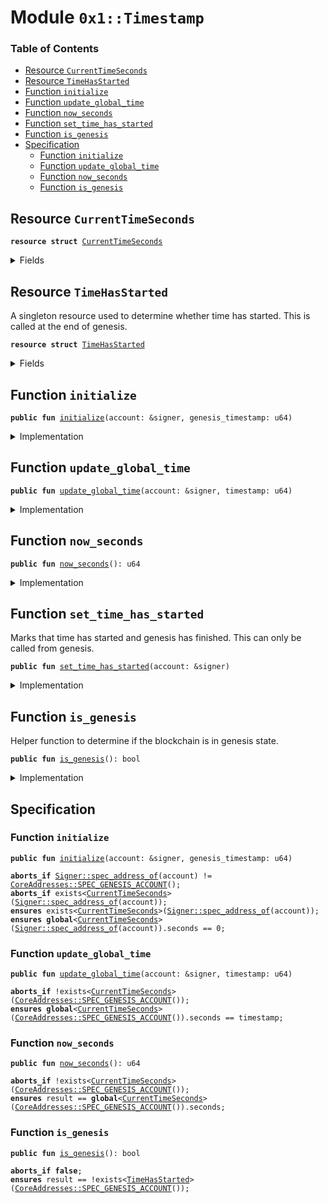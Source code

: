 
<a name="0x1_Timestamp"></a>

# Module `0x1::Timestamp`

### Table of Contents

-  [Resource `CurrentTimeSeconds`](#0x1_Timestamp_CurrentTimeSeconds)
-  [Resource `TimeHasStarted`](#0x1_Timestamp_TimeHasStarted)
-  [Function `initialize`](#0x1_Timestamp_initialize)
-  [Function `update_global_time`](#0x1_Timestamp_update_global_time)
-  [Function `now_seconds`](#0x1_Timestamp_now_seconds)
-  [Function `set_time_has_started`](#0x1_Timestamp_set_time_has_started)
-  [Function `is_genesis`](#0x1_Timestamp_is_genesis)
-  [Specification](#0x1_Timestamp_Specification)
    -  [Function `initialize`](#0x1_Timestamp_Specification_initialize)
    -  [Function `update_global_time`](#0x1_Timestamp_Specification_update_global_time)
    -  [Function `now_seconds`](#0x1_Timestamp_Specification_now_seconds)
    -  [Function `is_genesis`](#0x1_Timestamp_Specification_is_genesis)



<a name="0x1_Timestamp_CurrentTimeSeconds"></a>

## Resource `CurrentTimeSeconds`



<pre><code><b>resource</b> <b>struct</b> <a href="#0x1_Timestamp_CurrentTimeSeconds">CurrentTimeSeconds</a>
</code></pre>



<details>
<summary>Fields</summary>


<dl>
<dt>

<code>seconds: u64</code>
</dt>
<dd>

</dd>
</dl>


</details>

<a name="0x1_Timestamp_TimeHasStarted"></a>

## Resource `TimeHasStarted`

A singleton resource used to determine whether time has started. This
is called at the end of genesis.


<pre><code><b>resource</b> <b>struct</b> <a href="#0x1_Timestamp_TimeHasStarted">TimeHasStarted</a>
</code></pre>



<details>
<summary>Fields</summary>


<dl>
<dt>

<code>dummy_field: bool</code>
</dt>
<dd>

</dd>
</dl>


</details>

<a name="0x1_Timestamp_initialize"></a>

## Function `initialize`



<pre><code><b>public</b> <b>fun</b> <a href="#0x1_Timestamp_initialize">initialize</a>(account: &signer, genesis_timestamp: u64)
</code></pre>



<details>
<summary>Implementation</summary>


<pre><code><b>public</b> <b>fun</b> <a href="#0x1_Timestamp_initialize">initialize</a>(account: &signer, genesis_timestamp: u64) {
    // Only callable by the <a href="Genesis.md#0x1_Genesis">Genesis</a> address
    <b>assert</b>(<a href="Signer.md#0x1_Signer_address_of">Signer::address_of</a>(account) == <a href="CoreAddresses.md#0x1_CoreAddresses_GENESIS_ACCOUNT">CoreAddresses::GENESIS_ACCOUNT</a>(), <a href="ErrorCode.md#0x1_ErrorCode_ENOT_GENESIS_ACCOUNT">ErrorCode::ENOT_GENESIS_ACCOUNT</a>());
    <b>let</b> timer = <a href="#0x1_Timestamp_CurrentTimeSeconds">CurrentTimeSeconds</a> {seconds: genesis_timestamp};
    move_to&lt;<a href="#0x1_Timestamp_CurrentTimeSeconds">CurrentTimeSeconds</a>&gt;(account, timer);
}
</code></pre>



</details>

<a name="0x1_Timestamp_update_global_time"></a>

## Function `update_global_time`



<pre><code><b>public</b> <b>fun</b> <a href="#0x1_Timestamp_update_global_time">update_global_time</a>(account: &signer, timestamp: u64)
</code></pre>



<details>
<summary>Implementation</summary>


<pre><code><b>public</b> <b>fun</b> <a href="#0x1_Timestamp_update_global_time">update_global_time</a>(account: &signer, timestamp: u64) <b>acquires</b> <a href="#0x1_Timestamp_CurrentTimeSeconds">CurrentTimeSeconds</a> {
    <b>assert</b>(<a href="Signer.md#0x1_Signer_address_of">Signer::address_of</a>(account) == <a href="CoreAddresses.md#0x1_CoreAddresses_GENESIS_ACCOUNT">CoreAddresses::GENESIS_ACCOUNT</a>(), <a href="ErrorCode.md#0x1_ErrorCode_ENOT_GENESIS_ACCOUNT">ErrorCode::ENOT_GENESIS_ACCOUNT</a>());
    //Do not <b>update</b> time before time start.
    <b>let</b> global_timer = borrow_global_mut&lt;<a href="#0x1_Timestamp_CurrentTimeSeconds">CurrentTimeSeconds</a>&gt;(<a href="CoreAddresses.md#0x1_CoreAddresses_GENESIS_ACCOUNT">CoreAddresses::GENESIS_ACCOUNT</a>());
    <b>assert</b>(timestamp &gt; global_timer.seconds, EINVALID_TIMESTAMP);
    global_timer.seconds = timestamp;
}
</code></pre>



</details>

<a name="0x1_Timestamp_now_seconds"></a>

## Function `now_seconds`



<pre><code><b>public</b> <b>fun</b> <a href="#0x1_Timestamp_now_seconds">now_seconds</a>(): u64
</code></pre>



<details>
<summary>Implementation</summary>


<pre><code><b>public</b> <b>fun</b> <a href="#0x1_Timestamp_now_seconds">now_seconds</a>(): u64 <b>acquires</b> <a href="#0x1_Timestamp_CurrentTimeSeconds">CurrentTimeSeconds</a> {
    borrow_global&lt;<a href="#0x1_Timestamp_CurrentTimeSeconds">CurrentTimeSeconds</a>&gt;(<a href="CoreAddresses.md#0x1_CoreAddresses_GENESIS_ACCOUNT">CoreAddresses::GENESIS_ACCOUNT</a>()).seconds
}
</code></pre>



</details>

<a name="0x1_Timestamp_set_time_has_started"></a>

## Function `set_time_has_started`

Marks that time has started and genesis has finished. This can only be called from genesis.


<pre><code><b>public</b> <b>fun</b> <a href="#0x1_Timestamp_set_time_has_started">set_time_has_started</a>(account: &signer)
</code></pre>



<details>
<summary>Implementation</summary>


<pre><code><b>public</b> <b>fun</b> <a href="#0x1_Timestamp_set_time_has_started">set_time_has_started</a>(account: &signer) {
    <b>assert</b>(<a href="Signer.md#0x1_Signer_address_of">Signer::address_of</a>(account) == <a href="CoreAddresses.md#0x1_CoreAddresses_GENESIS_ACCOUNT">CoreAddresses::GENESIS_ACCOUNT</a>(), <a href="ErrorCode.md#0x1_ErrorCode_ENOT_GENESIS_ACCOUNT">ErrorCode::ENOT_GENESIS_ACCOUNT</a>());

    // Current time must have been initialized.
    <b>assert</b>(
        exists&lt;<a href="#0x1_Timestamp_CurrentTimeSeconds">CurrentTimeSeconds</a>&gt;(<a href="CoreAddresses.md#0x1_CoreAddresses_GENESIS_ACCOUNT">CoreAddresses::GENESIS_ACCOUNT</a>()),
        1
    );
    move_to(account, <a href="#0x1_Timestamp_TimeHasStarted">TimeHasStarted</a>{});
}
</code></pre>



</details>

<a name="0x1_Timestamp_is_genesis"></a>

## Function `is_genesis`

Helper function to determine if the blockchain is in genesis state.


<pre><code><b>public</b> <b>fun</b> <a href="#0x1_Timestamp_is_genesis">is_genesis</a>(): bool
</code></pre>



<details>
<summary>Implementation</summary>


<pre><code><b>public</b> <b>fun</b> <a href="#0x1_Timestamp_is_genesis">is_genesis</a>(): bool {
    !exists&lt;<a href="#0x1_Timestamp_TimeHasStarted">TimeHasStarted</a>&gt;(<a href="CoreAddresses.md#0x1_CoreAddresses_GENESIS_ACCOUNT">CoreAddresses::GENESIS_ACCOUNT</a>())
}
</code></pre>



</details>

<a name="0x1_Timestamp_Specification"></a>

## Specification


<a name="0x1_Timestamp_Specification_initialize"></a>

### Function `initialize`


<pre><code><b>public</b> <b>fun</b> <a href="#0x1_Timestamp_initialize">initialize</a>(account: &signer, genesis_timestamp: u64)
</code></pre>




<pre><code><b>aborts_if</b> <a href="Signer.md#0x1_Signer_spec_address_of">Signer::spec_address_of</a>(account) != <a href="CoreAddresses.md#0x1_CoreAddresses_SPEC_GENESIS_ACCOUNT">CoreAddresses::SPEC_GENESIS_ACCOUNT</a>();
<b>aborts_if</b> exists&lt;<a href="#0x1_Timestamp_CurrentTimeSeconds">CurrentTimeSeconds</a>&gt;(<a href="Signer.md#0x1_Signer_spec_address_of">Signer::spec_address_of</a>(account));
<b>ensures</b> exists&lt;<a href="#0x1_Timestamp_CurrentTimeSeconds">CurrentTimeSeconds</a>&gt;(<a href="Signer.md#0x1_Signer_spec_address_of">Signer::spec_address_of</a>(account));
<b>ensures</b> <b>global</b>&lt;<a href="#0x1_Timestamp_CurrentTimeSeconds">CurrentTimeSeconds</a>&gt;(<a href="Signer.md#0x1_Signer_spec_address_of">Signer::spec_address_of</a>(account)).seconds == 0;
</code></pre>



<a name="0x1_Timestamp_Specification_update_global_time"></a>

### Function `update_global_time`


<pre><code><b>public</b> <b>fun</b> <a href="#0x1_Timestamp_update_global_time">update_global_time</a>(account: &signer, timestamp: u64)
</code></pre>




<pre><code><b>aborts_if</b> !exists&lt;<a href="#0x1_Timestamp_CurrentTimeSeconds">CurrentTimeSeconds</a>&gt;(<a href="CoreAddresses.md#0x1_CoreAddresses_SPEC_GENESIS_ACCOUNT">CoreAddresses::SPEC_GENESIS_ACCOUNT</a>());
<b>ensures</b> <b>global</b>&lt;<a href="#0x1_Timestamp_CurrentTimeSeconds">CurrentTimeSeconds</a>&gt;(<a href="CoreAddresses.md#0x1_CoreAddresses_SPEC_GENESIS_ACCOUNT">CoreAddresses::SPEC_GENESIS_ACCOUNT</a>()).seconds == timestamp;
</code></pre>



<a name="0x1_Timestamp_Specification_now_seconds"></a>

### Function `now_seconds`


<pre><code><b>public</b> <b>fun</b> <a href="#0x1_Timestamp_now_seconds">now_seconds</a>(): u64
</code></pre>




<pre><code><b>aborts_if</b> !exists&lt;<a href="#0x1_Timestamp_CurrentTimeSeconds">CurrentTimeSeconds</a>&gt;(<a href="CoreAddresses.md#0x1_CoreAddresses_SPEC_GENESIS_ACCOUNT">CoreAddresses::SPEC_GENESIS_ACCOUNT</a>());
<b>ensures</b> result == <b>global</b>&lt;<a href="#0x1_Timestamp_CurrentTimeSeconds">CurrentTimeSeconds</a>&gt;(<a href="CoreAddresses.md#0x1_CoreAddresses_SPEC_GENESIS_ACCOUNT">CoreAddresses::SPEC_GENESIS_ACCOUNT</a>()).seconds;
</code></pre>



<a name="0x1_Timestamp_Specification_is_genesis"></a>

### Function `is_genesis`


<pre><code><b>public</b> <b>fun</b> <a href="#0x1_Timestamp_is_genesis">is_genesis</a>(): bool
</code></pre>




<pre><code><b>aborts_if</b> <b>false</b>;
<b>ensures</b> result == !exists&lt;<a href="#0x1_Timestamp_TimeHasStarted">TimeHasStarted</a>&gt;(<a href="CoreAddresses.md#0x1_CoreAddresses_SPEC_GENESIS_ACCOUNT">CoreAddresses::SPEC_GENESIS_ACCOUNT</a>());
</code></pre>
